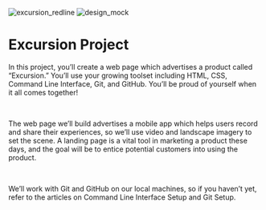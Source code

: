 ![excursion_redline](https://user-images.githubusercontent.com/78563426/117734600-b3fc0100-b1eb-11eb-8ccc-4f4beeb0ee0e.png)
![design_mock](https://user-images.githubusercontent.com/78563426/117734605-b65e5b00-b1eb-11eb-9b63-2dced45bc333.png)
<h1>Excursion Project</h1>
In this project, you’ll create a web page which advertises a product called “Excursion.” You’ll use your growing toolset including HTML, CSS, Command Line Interface, Git, and GitHub. You’ll be proud of yourself when it all comes together! <p>&nbsp;</p>
The web page we’ll build advertises a mobile app which helps users record and share their experiences, so we’ll use video and landscape imagery to set the scene. A landing page is a vital tool in marketing a product these days, and the goal will be to entice potential customers into using the product.
<p>&nbsp;</p>
We’ll work with Git and GitHub on our local machines, so if you haven’t yet, refer to the articles on Command Line Interface Setup and Git Setup.
